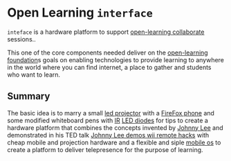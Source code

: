 # Open Learning `interface`

`inteface` is a hardware platform to support [open-learning collaborate](//github.com/open-learning/collaborate) sessions..

This one of the core components needed deliver on the [open-learning foundation](//github.com/open-learning/foundation)s goals on enabling technologies to provide learning to anywhere in the world where you can find internet, a place to gather and students who want to learn.

## Summary

The basic idea is to marry a small [led projector](http://lmgtfy.com/?q=led+projector) with a [FireFox phone](https://www.mozilla.org/en-US/firefox/os/devices/) and some modified whiteboard pens with [IR](http://en.wikipedia.org/wiki/Infrared) [LED diodes](http://en.wikipedia.org/wiki/Light-emitting_diode) for tips to create a hardware platform that combines the concepts invented by [Johnny Lee](http://johnnylee.net/) and demonstrated in his TED talk [Johnny Lee demos wii remote hacks](http://www.ted.com/talks/johnny_lee_demos_wii_remote_hacks?language=en) with cheap mobile and projection hardware and a flexible and siple [mobile os](//github.com/jan-os/janos) to create a platform to deliver telepresence for the purpose of learning.
